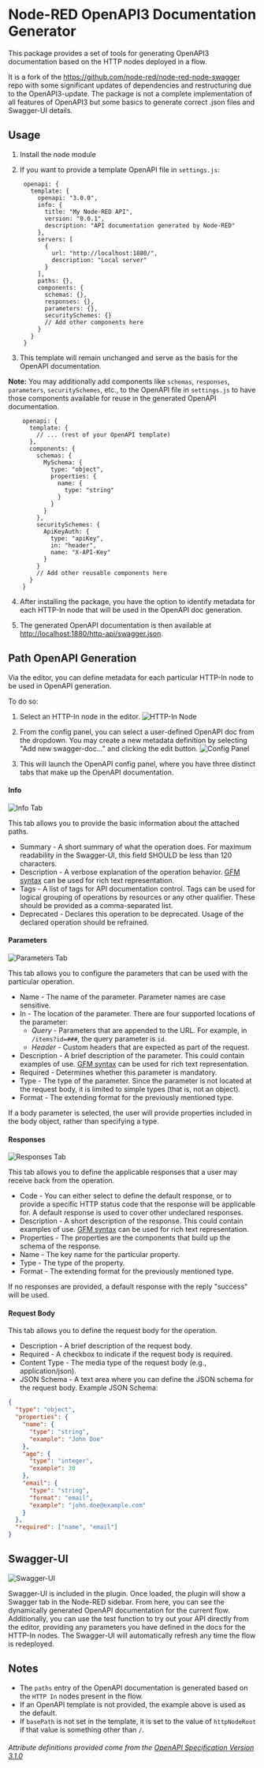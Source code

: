# Node-RED OpenAPI3 Documentation Generator

This package provides a set of tools for generating OpenAPI3 documentation based on the HTTP nodes deployed in a flow. 

It is a fork of the https://github.com/node-red/node-red-node-swagger repo with some significant updates of dependencies and restructuring due to the OpenAPI3-update. The package is not a complete implementation of all features of OpenAPI3 but some basics to generate correct .json files and Swagger-UI details.

## Usage

1. Install the node module

2. If you want to provide a template OpenAPI file in `settings.js`:

        openapi: {
          template: {
            openapi: "3.0.0",
            info: {
              title: "My Node-RED API",
              version: "0.0.1",
              description: "API documentation generated by Node-RED"
            },
            servers: [
              {
                url: "http://localhost:1880/",
                description: "Local server"
              }
            ],
            paths: {},
            components: {
              schemas: {},
              responses: {},
              parameters: {},
              securitySchemes: {}
              // Add other components here
            }
          }
        }

3. This template will remain unchanged and serve as the basis for the OpenAPI documentation.

  **Note:** You may additionally add components like `schemas`, `responses`, `parameters`, `securitySchemes`, etc., to the OpenAPI file in `settings.js` to have those components available for reuse in the generated OpenAPI documentation.

        openapi: {
          template: {
            // ... (rest of your OpenAPI template)
          },
          components: {
            schemas: {
              MySchema: {
                type: "object",
                properties: {
                  name: {
                    type: "string"
                  }
                }
              }
            },
            securitySchemes: {
              ApiKeyAuth: {
                type: "apiKey",
                in: "header",
                name: "X-API-Key"
              }
            }
            // Add other reusable components here
          }
        }

4. After installing the package, you have the option to identify metadata for each HTTP-In node that will be used in the OpenAPI doc generation.

5. The generated OpenAPI documentation is then available at <http://localhost:1880/http-api/swagger.json>.

## Path OpenAPI Generation

Via the editor, you can define metadata for each particular HTTP-In node to be used in OpenAPI generation.

To do so:

1. Select an HTTP-In node in the editor.
![HTTP-In Node](readme_images/Capture_00.PNG?raw=true)

2. From the config panel, you can select a user-defined OpenAPI doc from the dropdown. You may create a new metadata definition by selecting "Add new swagger-doc..." and clicking the edit button.
![Config Panel](readme_images/Capture_01.PNG?raw=true)

3. This will launch the OpenAPI config panel, where you have three distinct tabs that make up the OpenAPI documentation.

#### Info

![Info Tab](readme_images/Capture_02.PNG?raw=true)

This tab allows you to provide the basic information about the attached paths.

* Summary - A short summary of what the operation does. For maximum readability in the Swagger-UI, this field SHOULD be less than 120 characters.
* Description - A verbose explanation of the operation behavior. [GFM syntax](https://help.github.com/articles/github-flavored-markdown) can be used for rich text representation.
* Tags - A list of tags for API documentation control. Tags can be used for logical grouping of operations by resources or any other qualifier. These should be provided as a comma-separated list.
* Deprecated - Declares this operation to be deprecated. Usage of the declared operation should be refrained.

#### Parameters

![Parameters Tab](readme_images/Capture_03.PNG?raw=true)

This tab allows you to configure the parameters that can be used with the particular operation.

* Name - The name of the parameter. Parameter names are case sensitive.
* In - The location of the parameter. There are four supported locations of the parameter:
  * _Query_ - Parameters that are appended to the URL. For example, in `/items?id=###`, the query parameter is `id`.
  * _Header_ - Custom headers that are expected as part of the request.
* Description - A brief description of the parameter. This could contain examples of use. [GFM syntax](https://help.github.com/articles/github-flavored-markdown) can be used for rich text representation.
* Required - Determines whether this parameter is mandatory.
* Type - The type of the parameter. Since the parameter is not located at the request body, it is limited to simple types (that is, not an object).
* Format - The extending format for the previously mentioned type.

If a body parameter is selected, the user will provide properties included in the body object, rather than specifying a type.

#### Responses

![Responses Tab](readme_images/Capture_04.PNG?raw=true)

This tab allows you to define the applicable responses that a user may receive back from the operation.

* Code - You can either select to define the default response, or to provide a specific HTTP status code that the response will be applicable for. A default response is used to cover other undeclared responses.
* Description - A short description of the response. This could contain examples of use. [GFM syntax](https://help.github.com/articles/github-flavored-markdown) can be used for rich text representation.
* Properties - The properties are the components that build up the schema of the response.
* Name - The key name for the particular property.
* Type - The type of the property.
* Format - The extending format for the previously mentioned type.

If no responses are provided, a default response with the reply "success" will be used.

#### Request Body

This tab allows you to define the request body for the operation.

* Description - A brief description of the request body.
* Required - A checkbox to indicate if the request body is required.
* Content Type - The media type of the request body (e.g., application/json).
* JSON Schema - A text area where you can define the JSON schema for the request body.
Example JSON Schema:
```json
{
  "type": "object",
  "properties": {
    "name": {
      "type": "string",
      "example": "John Doe"
    },
    "age": {
      "type": "integer",
      "example": 30
    },
    "email": {
      "type": "string",
      "format": "email",
      "example": "john.doe@example.com"
    }
  },
  "required": ["name", "email"]
}

```

## Swagger-UI

![Swagger-UI](readme_images/Capture_Swagger_UI.PNG?raw=true)

Swagger-UI is included in the plugin. Once loaded, the plugin will show a Swagger tab in the Node-RED sidebar. From here, you can see the dynamically generated OpenAPI documentation for the current flow. Additionally, you can use the test function to try out your API directly from the editor, providing any parameters you have defined in the docs for the HTTP-In nodes. The Swagger-UI will automatically refresh any time the flow is redeployed.

## Notes

- The `paths` entry of the OpenAPI documentation is generated based on the `HTTP In` nodes present in the flow.
- If an OpenAPI template is not provided, the example above is used as the default.
- If `basePath` is not set in the template, it is set to the value of `httpNodeRoot` if that value is something other than `/`.

###### Attribute definitions provided come from the [OpenAPI Specification Version 3.1.0](https://github.com/OAI/OpenAPI-Specification/blob/main/versions/3.1.0.md)

